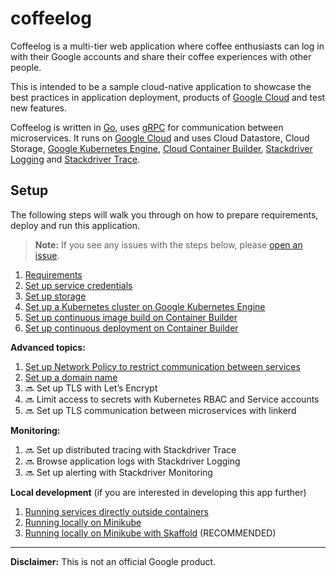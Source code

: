 # coffeelog

Coffeelog is a multi-tier web application where coffee enthusiasts can log in
with their Google accounts and share their coffee experiences with other people.

This is intended to be a sample cloud-native application to showcase the best
practices in application deployment, products of [Google Cloud](https://cloud.google.com)
and test new features.

Coffeelog is written in [Go](https://golang.org), uses [gRPC](https://grpc.io)
for communication between microservices. It runs on [Google
Cloud](https://cloud.google.com) and uses Cloud Datastore, Cloud Storage,
[Google Kubernetes Engine](https://cloud.google.com/kubernetes-engine/), [Cloud
Container Builder](https://cloud.google.com/container-builder/), [Stackdriver
Logging](https://cloud.google.com/logging/) and [Stackdriver
Trace](https://cloud.google.com/trace/).

## Setup

The following steps will walk you through on how to prepare requirements, deploy
and run this application.

> **Note:** If you see any issues with the steps below, please [open an
issue](https://github.com/ahmetb/coffeelog/issues/new).

1. [Requirements](docs/requirements.md)
1. [Set up service credentials](docs/set-up-service-credentials.md)
1. [Set up storage](docs/set-up-storage.md)
1. [Set up a Kubernetes cluster on Google Kubernetes Engine](docs/set-up-a-kubernetes-cluster.md)
1. [Set up continuous image build on Container Builder](docs/set-up-image-build.md)
1. [Set up continuous deployment on Container Builder](docs/set-up-continuous-build.md)

**Advanced topics:**

1. [Set up Network Policy to restrict communication between services](docs/network-policy.md)
1. [Set up a domain name](docs/domain-name.md)
1. :soon: Set up TLS with Let’s Encrypt
1. :soon: Limit access to secrets with Kubernetes RBAC and Service accounts
1. :soon: Set up TLS communication between microservices with linkerd

**Monitoring:**

1. :soon: Set up distributed tracing with Stackdriver Trace
1. :soon: Browse application logs with Stackdriver Logging
1. :soon: Set up alerting with Stackdriver Monitoring

**Local development** (if you are interested in developing this app further)

1. [Running services directly outside containers](docs/run-directly.md)
1. [Running locally on Minikube](docs/run-minikube.md)
1. [Running locally on Minikube with Skaffold](docs/run-skaffold.md) (RECOMMENDED)


-----

**Disclaimer:** This is not an official Google product.
